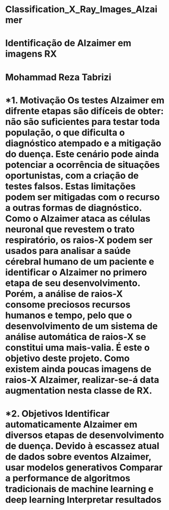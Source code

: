 # Classification_X_Ray_Images_Alzaimer
# Identificação de Alzaimer em imagens RX 
# Mohammad Reza Tabrizi 
# *1. Motivação Os testes Alzaimer em difrente etapas são difíceis de obter: não são suficientes para testar toda população, o que dificulta o diagnóstico atempado e a mitigação do duença. Este cenário pode ainda potenciar a ocorrência de situações oportunistas, com a criação de testes falsos.  Estas limitações podem ser mitigadas com o recurso a outras formas de diagnóstico. Como o Alzaimer ataca as células neuronal que revestem o trato respiratório, os raios-X podem ser usados para analisar a saúde cérebral humano de um paciente e identificar o Alzaimer no primero etapa de seu desenvolvimento.  Porém, a análise de raios-X consome preciosos recursos humanos e tempo, pelo que o desenvolvimento de um sistema de análise automática de raios-X se constitui uma mais-valia. É este o objetivo deste projeto.  Como existem ainda poucas imagens de raios-X Alzaimer, realizar-se-á data augmentation nesta classe de RX.  
# *2. Objetivos Identificar automaticamente Alzaimer em diversos etapas de desenvolvimento de duença. Devido à escassez atual de dados sobre eventos Alzaimer, usar modelos generativos Comparar a performance de algoritmos tradicionais de machine learning e deep learning Interpretar resultados
